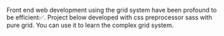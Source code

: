 Front end web development using the grid system have been profound to be efficient✅.
Project below developed with css preprocessor sass with pure grid.
You can use it to learn the complex grid system.
